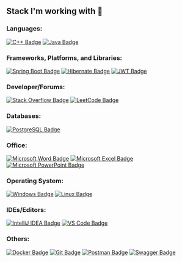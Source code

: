 ## Stack I'm working with 🧰

### Languages:
[![C++ Badge](https://img.shields.io/badge/C++-00599C?style=flat-square&logo=c%2B%2B&logoColor=white)]()
[![Java Badge](https://img.shields.io/badge/Java-ED8B00?style=flat-square&logo=java&logoColor=white)]()

### Frameworks, Platforms, and Libraries:
[![Spring Boot Badge](https://img.shields.io/badge/Spring_Boot-6DB33F?style=flat-square&logo=spring-boot&logoColor=white)]()
[![Hibernate Badge](https://img.shields.io/badge/Hibernate-59666C?style=flat-square&logo=hibernate&logoColor=white)]()
[![JWT Badge](https://img.shields.io/badge/JWT-000000?style=flat-square&logo=JSON%20web%20tokens&logoColor=white)]()

### Developer/Forums:
[![Stack Overflow Badge](https://img.shields.io/badge/Stack_Overflow-FE7A16?style=flat-square&logo=stack-overflow&logoColor=white)]()
[![LeetCode Badge](https://img.shields.io/badge/LeetCode-FFA116?style=flat-square&logo=leetcode&logoColor=black)]()

### Databases:
[![PostgreSQL Badge](https://img.shields.io/badge/PostgreSQL-4169E1?style=flat-square&logo=postgresql&logoColor=white)]()

### Office:
[![Microsoft Word Badge](https://img.shields.io/badge/Word-2B579A?style=flat-square&logo=microsoft-word&logoColor=white)]()
[![Microsoft Excel Badge](https://img.shields.io/badge/Excel-217346?style=flat-square&logo=microsoft-excel&logoColor=white)]()
[![Microsoft PowerPoint Badge](https://img.shields.io/badge/PowerPoint-B7472A?style=flat-square&logo=microsoft-powerpoint&logoColor=white)]()

### Operating System:
[![Windows Badge](https://img.shields.io/badge/Windows-0078D6?style=flat-square&logo=windows&logoColor=white)]()
[![Linux Badge](https://img.shields.io/badge/Linux-FCC624?style=flat-square&logo=linux&logoColor=black)]()

### IDEs/Editors:
[![IntelliJ IDEA Badge](https://img.shields.io/badge/IntelliJ_IDEA-000000?style=flat-square&logo=intellij-idea&logoColor=white)]()
[![VS Code Badge](https://img.shields.io/badge/VS_Code-0078D4?style=flat-square&logo=visual-studio-code&logoColor=white)]()

### Others:
[![Docker Badge](https://img.shields.io/badge/Docker-2496ED?style=flat-square&logo=docker&logoColor=white)]()
[![Git Badge](https://img.shields.io/badge/Git-F05032?style=flat-square&logo=git&logoColor=white)]()
[![Postman Badge](https://img.shields.io/badge/Postman-FF6C37?style=flat-square&logo=postman&logoColor=white)]()
[![Swagger Badge](https://img.shields.io/badge/Swagger-85EA2D?style=flat-square&logo=swagger&logoColor=black)]()

